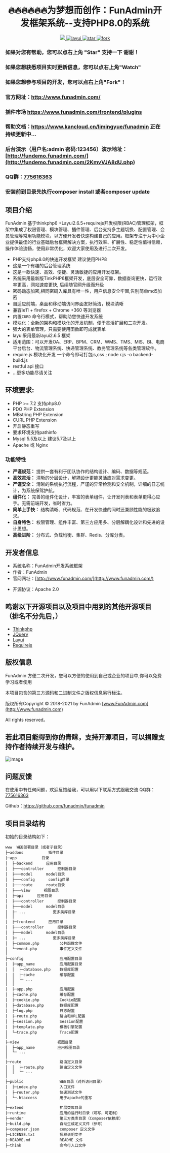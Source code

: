 <h1 align="center">🔥🔥🔥🔥🔥🔥为梦想而创作：FunAdmin开发框架系统--支持PHP8.0的系统 </h1>

<p align="center">
	<a href="http://www.funadmin.com/">
	    <img src="https://img.shields.io/hexpm/l/plug.svg" />
	</a>
	<a href="https://www.layui.com/">
        <img src="https://img.shields.io/badge/layui-2.6.5-blue.svg" alt="layui">
    </a>
	<a href='https://gitee.com/funadmin/funadmin/stargazers'>
	    <img src='https://gitee.com/funadmin/funadmin/badge/star.svg?theme=white' alt='star'></img>
	</a>
	<a href='https://gitee.com/funadmin/funadmin/members'>
	    <img src='https://gitee.com/funadmin/funadmin/badge/fork.svg?theme=white' alt='fork'></img>
	</a>
</p>

### 如果对您有帮助，您可以点右上角 "Star" 支持一下 谢谢！
### 如果您想获悉项目实时更新信息，您可以点右上角"Watch"
### 如果您想参与项目的开发，您可以点右上角"Fork"！
### 官方网址：http://www.funadmin.com/
### 插件市场 https://www.funadmin.com/frontend/plugins
### 帮助文档：https://www.kancloud.cn/limingyue/funadmin 正在持续更新中...
### 后台演示（用户名:admin 密码:123456）演示地址：[http://fundemo.funadmin.com/](http://fundemo.funadmin.com/2KmvVJA8dU.php)
### QQ群：[775616363](https://jq.qq.com/?_wv=1027&k=GOakxsp6)
### 安装前到目录先执行composer install 或者composer update

## 项目介绍
FunAdmin 基于thinkphp6 +Layui2.6.5+requirejs开发权限(RBAC)管理框架，框架中集成了权限管理、模块管理、插件管理、后台支持多主题切换、配置管理、会员管理等常用功能模块，以方便开发者快速构建自己的应用。框架专注于为中小企业提供最佳的行业基础后台框架解决方案，执行效率、扩展性、稳定性值得信赖，操作体验流畅，使用非常优化，欢迎大家使用及进行二次开发。
 + PHP支持php8.0的快速开发框架 建议使用PHP8
 + 这是一个有趣的后台管理系统   
 + 这是一款快速、高效、便捷、灵活敏捷的应用开发框架。
 + 系统采用最新版TinkPHP6框架开发，底层安全可靠，数据查询更快，运行效率更高，网站速度更快, 后续随官网升级而升级
 + 密码动态加密,相同密码入库具有唯一性，用户信息安全牢固,告别简单md5加密
 + 自适应前端，桌面和移动端访问界面友好简洁，模块清晰
 + 兼容ie11 + firefox + Chrome +360 等浏览器
 + 内置`CURD` 命令行模式，帮助助您快速开发系统
 + 模块化：全新的架构和模块化的开发机制，便于灵活扩展和二次开发。
 + 强大的表单管理，只需要使用函数即可成就表单 
 + layui采用最新layui2.6.5 框架
 + 适用范围：可以开发OA、ERP、BPM、CRM、WMS、TMS、MIS、BI、电商平台后台、物流管理系统、快递管理系统、教务管理系统等各类管理软件。
 + require.js 模块化开发 一个命令即可打包js,css ; node r.js -o backend-build.js
 + restful api 接口
 + ...更多功能尽请关注

## 环境要求:
* PHP >= 7.2 支持php8.0
* PDO PHP Extension
* MBstring PHP Extension
* CURL PHP Extension
* 开启静态重写
* 要求环境支持pathinfo
* Mysql 5.5及以上 建议5.7及以上
* Apache 或 Nginx

### 功能特性
- **严谨规范：** 提供一套有利于团队协作的结构设计、编码、数据等规范。
- **高效灵活：** 清晰的分层设计，解耦设计更能灵活应对需求变更。
- **严谨安全：** 清晰的系统执行流程，严谨的异常检测和安全机制，详细的日志统计，为系统保驾护航。
- **组件化：** 完善的组件化设计，丰富的表单组件，让开发列表和表单更得心应手。无需前端开发，省时省力。
- **简单上手快：** 结构清晰、代码规范、在开发快速的同时还兼顾性能的极致追求。
- **自身特色：** 权限管理、组件丰富、第三方应用多、分层解耦化设计和先进的设计思想。
- **高级进阶：** 分布式、负载均衡、集群、Redis、分库分表。


## 开发者信息
* 系统名称：FunAdmin开发系统框架
* 作者：FunAdmin
* 官网网址：[http://www.funadmin.com/](http://www.funadmin.com/)

[comment]: <> (* 文档网址：[http://docs.funadmin.com/]&#40;http://docs.funadmin.com/&#41;)
* 开源协议：Apache 2.0

## 鸣谢以下开源项目以及项目中用到的其他开源项目 （排名不分先后，）
- [Thinkphp](http://thinkphp.cn)
- [JQuery](http://jquery.com)
- [Layui](http://www.layui.com)
- [Requirejs](https://requirejs.org)

## 版权信息
FunAdmin 方便二次开发，您可以方便的使用到自己或企业的项目中,你可以免费学习或者使用

本项目包含的第三方源码和二进制文件之版权信息另行标注。

版权所有Copyright © 2018-2021 by FunAdmin [www.FunAdmin.com](http://www.funadmin.com)

All rights reserved。

## 若此项目能得到你的青睐，支持开源项目，可以捐赠支持作者持续开发与维护。

![image](doc/images/pay.png)

## 问题反馈
在使用中有任何问题，欢迎反馈给我，可以用以下联系方式跟我交流
QQ群：[775616363](https://jq.qq.com/?_wv=1027&k=GOakxsp6)

Github：https://github.com/funadmin/funadmin


## 项目目录结构

初始的目录结构如下：

~~~
www  WEB部署目录（或者子目录）
├─addons           插件目录
├─app           目录
│  ├─backend      应用目录
│  ├───controller      控制器目录
│  ├───model      model目录
│  ├───config      config目录
│  ├───route      route目录
│  ├───view      视图目录
│  ├─api      应用目录
│  ├───controller      控制器目录
│  ├───model      model目录
│  ├─ ...            更多类库目录
│  │
│  ├─frontend      应用目录
│  ├───controller      控制器目录
│  ├───model      model目录
│  ├─ ...            更多类库目录
│  ├─common.php         公共函数文件
│  └─event.php          事件定义文件
│
├─config                应用配置目录
│  ├─app_name           应用配置目录
│  │  ├─database.php    数据库配置
│  │  ├─cache           缓存配置
│  │  └─ ...            
│  │
│  ├─app.php            应用配置
│  ├─cache.php          缓存配置
│  ├─cookie.php         Cookie配置
│  ├─database.php       数据库配置
│  ├─log.php            日志配置
│  ├─route.php          路由和URL配置
│  ├─session.php        Session配置
│  ├─template.php       模板引擎配置
│  └─trace.php          Trace配置
│
├─view                 视图目录
│  ├─app_name          应用视图目录
│  └─ ...   
│
├─route                 路由定义目录
│  │  ├─route.php       路由定义文件
│  │  └─ ...   
│
├─public                WEB目录（对外访问目录）
│  ├─index.php          入口文件
│  ├─router.php         快速测试文件
│  └─.htaccess          用于apache的重写
│
├─extend                扩展类库目录
├─runtime               应用的运行时目录（可写，可定制）
├─vendor                第三方类库目录（Composer依赖库）
├─build.php             自动生成定义文件（参考）
├─composer.json         composer 定义文件
├─LICENSE.txt           授权说明文件
├─README.md             README 文件
├─think                 命令行入口文件




